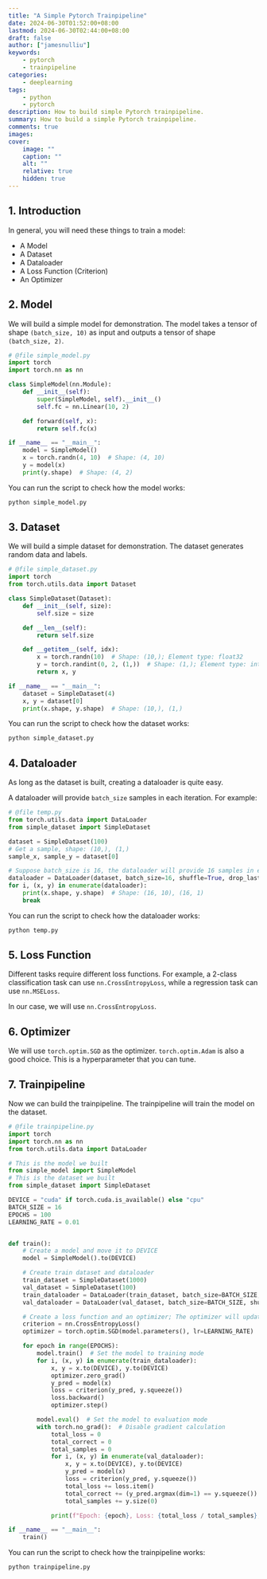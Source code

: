 ```yaml
---
title: "A Simple Pytorch Trainpipeline"
date: 2024-06-30T01:52:00+08:00
lastmod: 2024-06-30T02:44:00+08:00
draft: false
author: ["jamesnulliu"]
keywords: 
    - pytorch
    - trainpipeline
categories:
    - deeplearning
tags:
    - python
    - pytorch
description: How to build simple Pytorch trainpipeline.
summary: How to build a simple Pytorch trainpipeline.
comments: true
images: 
cover:
    image: ""
    caption: ""
    alt: ""
    relative: true
    hidden: true
---
```


## 1. Introduction

In general, you will need these things to train a model:

- A Model
- A Dataset
- A Dataloader
- A Loss Function (Criterion)
- An Optimizer


## 2. Model

We will build a simple model for demonstration. The model takes a tensor of shape `(batch_size, 10)` as input and outputs a tensor of shape `(batch_size, 2)`.

```python
# @file simple_model.py
import torch
import torch.nn as nn

class SimpleModel(nn.Module):
    def __init__(self):
        super(SimpleModel, self).__init__()
        self.fc = nn.Linear(10, 2)

    def forward(self, x):
        return self.fc(x)

if __name__ == "__main__":
    model = SimpleModel()
    x = torch.randn(4, 10)  # Shape: (4, 10)
    y = model(x)
    print(y.shape)  # Shape: (4, 2)
```

You can run the script to check how the model works:

```bash
python simple_model.py
```

## 3. Dataset

We will build a simple dataset for demonstration. The dataset generates random data and labels.

```python
# @file simple_dataset.py
import torch
from torch.utils.data import Dataset

class SimpleDataset(Dataset):
    def __init__(self, size):
        self.size = size

    def __len__(self):
        return self.size

    def __getitem__(self, idx):
        x = torch.randn(10)  # Shape: (10,); Element type: float32
        y = torch.randint(0, 2, (1,))  # Shape: (1,); Element type: int64
        return x, y

if __name__ == "__main__":
    dataset = SimpleDataset(4)
    x, y = dataset[0]
    print(x.shape, y.shape)  # Shape: (10,), (1,)
```

You can run the script to check how the dataset works:

```bash
python simple_dataset.py
```

## 4. Dataloader

As long as the dataset is built, creating a dataloader is quite easy. 

A dataloader will provide `batch_size` samples in each iteration. For example:

```python
# @file temp.py
from torch.utils.data import DataLoader
from simple_dataset import SimpleDataset

dataset = SimpleDataset(100)
# Get a sample, shape: (10,), (1,)
sample_x, sample_y = dataset[0] 

# Suppose batch_size is 16, the dataloader will provide 16 samples in each iteration
dataloader = DataLoader(dataset, batch_size=16, shuffle=True, drop_last=True)
for i, (x, y) in enumerate(dataloader):
    print(x.shape, y.shape)  # Shape: (16, 10), (16, 1)
    break
```

You can run the script to check how the dataloader works:

```bash
python temp.py
```

## 5. Loss Function

Different tasks require different loss functions. For example, a 2-class classification task can use `nn.CrossEntropyLoss`, while a regression task can use `nn.MSELoss`.

In our case, we will use `nn.CrossEntropyLoss`. 

## 6. Optimizer

We will use `torch.optim.SGD` as the optimizer. `torch.optim.Adam` is also a good choice. This is a hyperparameter that you can tune.

## 7. Trainpipeline

Now we can build the trainpipeline. The trainpipeline will train the model on the dataset.

```python
# @file trainpipeline.py
import torch
import torch.nn as nn
from torch.utils.data import DataLoader

# This is the model we built
from simple_model import SimpleModel
# This is the dataset we built
from simple_dataset import SimpleDataset

DEVICE = "cuda" if torch.cuda.is_available() else "cpu"
BATCH_SIZE = 16
EPOCHS = 100
LEARNING_RATE = 0.01


def train():
    # Create a model and move it to DEVICE
    model = SimpleModel().to(DEVICE)

    # Create train dataset and dataloader
    train_dataset = SimpleDataset(1000)
    val_dataset = SimpleDataset(100)
    train_dataloader = DataLoader(train_dataset, batch_size=BATCH_SIZE, shuffle=True, drop_last=True)
    val_dataloader = DataLoader(val_dataset, batch_size=BATCH_SIZE, shuffle=False, drop_last=False)

    # Create a loss function and an optimizer; The optimizer will update the model's parameters
    criterion = nn.CrossEntropyLoss()
    optimizer = torch.optim.SGD(model.parameters(), lr=LEARNING_RATE)

    for epoch in range(EPOCHS):
        model.train()  # Set the model to training mode
        for i, (x, y) in enumerate(train_dataloader):
            x, y = x.to(DEVICE), y.to(DEVICE)
            optimizer.zero_grad()
            y_pred = model(x)
            loss = criterion(y_pred, y.squeeze())
            loss.backward()
            optimizer.step()

        model.eval()  # Set the model to evaluation mode
        with torch.no_grad():  # Disable gradient calculation
            total_loss = 0
            total_correct = 0
            total_samples = 0
            for i, (x, y) in enumerate(val_dataloader):
                x, y = x.to(DEVICE), y.to(DEVICE)
                y_pred = model(x)
                loss = criterion(y_pred, y.squeeze())
                total_loss += loss.item()
                total_correct += (y_pred.argmax(dim=1) == y.squeeze()).sum().item()
                total_samples += y.size(0)

            print(f"Epoch: {epoch}, Loss: {total_loss / total_samples}, Accuracy: {total_correct / total_samples}")

if __name__ == "__main__":
    train()
```

You can run the script to check how the trainpipeline works:

```bash
python trainpipeline.py
```